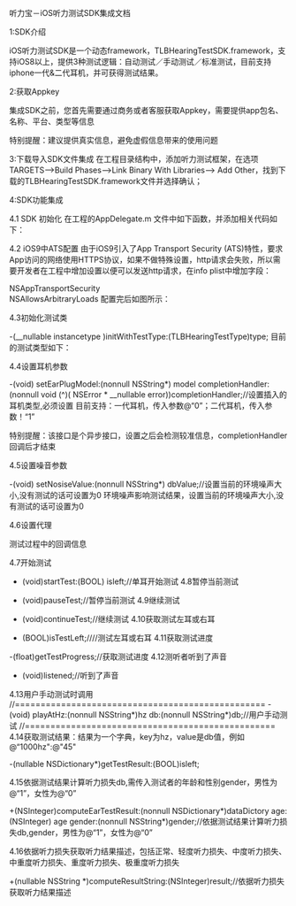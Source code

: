 听力宝－iOS听力测试SDK集成文档

1:SDK介绍

iOS听力测试SDK是一个动态framework，TLBHearingTestSDK.framework，支持iOS8以上，提供3种测试逻辑：自动测试／手动测试／标准测试，目前支持iphone一代&二代耳机，并可获得测试结果。

2:获取Appkey

集成SDK之前，您首先需要通过商务或者客服获取Appkey，需要提供app包名、名称、平台、类型等信息

特别提醒：建议提供真实信息，避免虚假信息带来的使用问题

3:下载导入SDK文件集成 在工程目录结构中，添加听力测试框架，在选项 TARGETS-->Build Phases-->Link Binary With Libraries--> Add Other，找到下载的TLBHearingTestSDK.framework文件并选择确认；

4:SDK功能集成

4.1 SDK 初始化 在工程的AppDelegate.m 文件中如下函数，并添加相关代码如下： 

4.2  iOS9中ATS配置 由于iOS9引入了App Transport Security (ATS)特性，要求App访问的网络使用HTTPS协议，如果不做特殊设置，http请求会失败，所以需要开发者在工程中增加设置以便可以发送http请求，在info plist中增加字段：

<key>NSAppTransportSecurity</key> <dict>     
<key>NSAllowsArbitraryLoads</key><true/> </dict>
配置完后如图所示：



4.3初始化测试类

-(__nullable instancetype )initWithTestType:(TLBHearingTestType)type;
目前的测试类型如下：



4.4设置耳机参数

-(void) setEarPlugModel:(nonnull NSString*) model completionHandler: (nonnull void (^)( NSError * __nullable error))completionHandler;//设置插入的耳机类型,必须设置
目前支持：一代耳机，传入参数@“0”；二代耳机，传入参数！“1”

特别提醒：该接口是个异步接口，设置之后会检测较准信息，completionHandler回调后才结束

4.5设置噪音参数

-(void) setNosiseValue:(nonnull NSString*) dbValue;//设置当前的环境噪声大小,没有测试的话可设置为0
环境噪声影响测试结果，设置当前的环境噪声大小,没有测试的话可设置为0

4.6设置代理

测试过程中的回调信息



4.7开始测试

- (void)startTest:(BOOL) isleft;//单耳开始测试
4.8暂停当前测试

- (void)pauseTest;//暂停当前测试
4.9继续测试

- (void)continueTest;//继续测试
4.10获取测试左耳或右耳

- (BOOL)isTestLeft;////测试左耳或右耳
4.11获取测试进度

-(float)getTestProgress;//获取测试进度
4.12测听者听到了声音

- (void)listened;//听到了声音

4.13用户手动测试时调用
//=================================================
-(void) playAtHz:(nonnull NSString*)hz db:(nonnull NSString*)db;//用户手动测试
//=================================================
4.14获取测试结果：结果为一个字典，key为hz，value是db值，例如@“1000hz":@"45"

-(nullable NSDictionary*)getTestResult:(BOOL)isleft;

4.15依据测试结果计算听力损失db,需传入测试者的年龄和性别gender，男性为@“1”，女性为@“0”

+(NSInteger)computeEarTestResult:(nonnull NSDictionary*)dataDictory age:(NSInteger) age gender:(nonnull NSString*)gender;//依据测试结果计算听力损失db,gender，男性为@“1”，女性为@“0”

4.16依据听力损失获取听力结果描述，包括正常、轻度听力损失、中度听力损失、中重度听力损失、重度听力损失、极重度听力损失

+(nullable NSString *)computeResultString:(NSInteger)result;//依据听力损失获取听力结果描述
